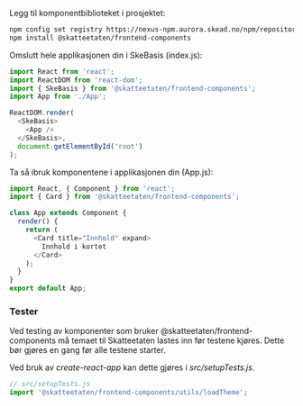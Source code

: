 Legg til komponentbiblioteket i prosjektet:

```bash noeditor
npm config set registry https://nexus-npm.aurora.skead.no/npm/repository/npm-all
npm install @skatteetaten/frontend-components
```

Omslutt hele applikasjonen din i SkeBasis (index.js):

```js static noeditor
import React from 'react';
import ReactDOM from 'react-dom';
import { SkeBasis } from '@skatteetaten/frontend-components';
import App from './App';

ReactDOM.render(
  <SkeBasis>
    <App />
  </SkeBasis>,
  document.getElementById('root')
);
```

Ta så ibruk komponentene i applikasjonen din (App.js):

```js static noeditor
import React, { Component } from 'react';
import { Card } from '@skatteetaten/frontend-components';

class App extends Component {
  render() {
    return (
      <Card title="Innhold" expand>
        Innhold i kortet
      </Card>
    );
  }
}
export default App;
```

### Tester

Ved testing av komponenter som bruker @skatteetaten/frontend-components må temaet til Skatteetaten
lastes inn før testene kjøres. Dette bør gjøres en gang før alle testene starter.

Ved bruk av _create-react-app_ kan dette gjøres i _src/setupTests.js_.

```js static noeditor
// src/setupTests.js
import '@skatteetaten/frontend-components/utils/loadTheme';
```
